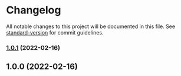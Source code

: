# Changelog

All notable changes to this project will be documented in this file. See [standard-version](https://github.com/conventional-changelog/standard-version) for commit guidelines.

### [1.0.1](https://github.com/efdali/nextjs-nested-routing/compare/v1.0.0...v1.0.1) (2022-02-16)

## 1.0.0 (2022-02-16)
